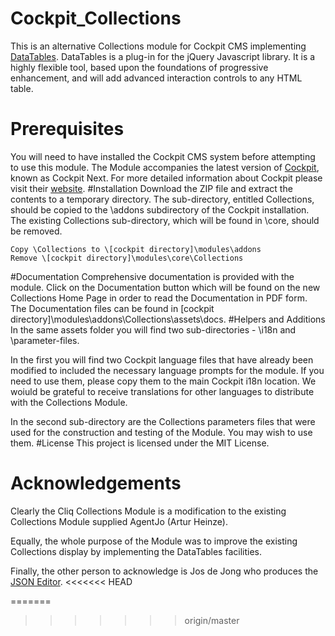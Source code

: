 # Cockpit_Collections
This is an alternative Collections module for Cockpit CMS implementing [DataTables](https://datatables.net/). DataTables is a plug-in for the jQuery Javascript library. It is a highly flexible tool, based upon the foundations of progressive enhancement, and will add advanced interaction controls to any HTML table.
# Prerequisites
You will need to have installed the Cockpit CMS system before attempting to use this module. The Module accompanies the latest version of [Cockpit](https://github.com/aheinze/cockpit), known as Cockpit Next. For more detailed information about Cockpit please visit their [website](http://getcockpit.com/).
#Installation
Download the ZIP file and extract the contents to a temporary directory. The sub-directory, entitled Collections, should be copied to the \addons subdirectory of the Cockpit installation. The existing Collections sub-directory, which will be found in \core, should be removed.

    Copy \Collections to \[cockpit directory]\modules\addons
    Remove \[cockpit directory]\modules\core\Collections

#Documentation
Comprehensive documentation is provided with the module. Click on the Documentation button which will be found on the new Collections Home Page in order to read the Documentation in PDF form. The Documentation files can be found in \[cockpit directory]\modules\addons\Collections\assets\docs.
#Helpers and Additions
In the same assets folder you will find two sub-directories - \i18n and \parameter-files. 

In the first you will find two Cockpit language files that have already been modified to included the necessary language prompts for the module. If you need to use them, please copy them to the main Cockpit i18n location. We woiuld be grateful to receive translations for other languages to distribute with the Collections Module.

In the second sub-directory are the Collections parameters files that were used for the construction and testing of the Module. You may wish to use them.
#License
This project is licensed under the MIT License.
# Acknowledgements
Clearly the Cliq Collections Module is a modification to the existing Collections Module supplied AgentJo (Artur Heinze).

Equally, the whole purpose of the Module was to improve the existing Collections display by implementing the DataTables facilities.

Finally, the other person to acknowledge is Jos de Jong who produces the [JSON Editor](https://github.com/josdejong/jsoneditor).
<<<<<<< HEAD


=======
>>>>>>> origin/master
